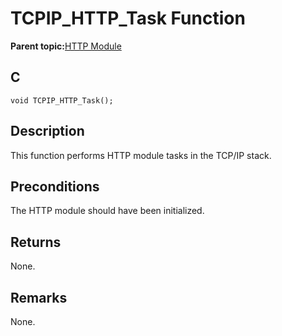 # TCPIP\_HTTP\_Task Function

**Parent topic:**[HTTP Module](GUID-25A4CF50-2F8F-47E7-A90C-ABFA52814459.md)

## C

```
void TCPIP_HTTP_Task();
```

## Description

This function performs HTTP module tasks in the TCP/IP stack.

## Preconditions

The HTTP module should have been initialized.

## Returns

None.

## Remarks

None.

